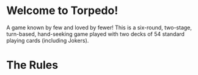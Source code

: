 # Welcome to Torpedo! 

A game known by few and loved by fewer! This is a six-round, two-stage, turn-based, hand-seeking game played with two decks of 54 standard playing cards (including Jokers).

# The Rules